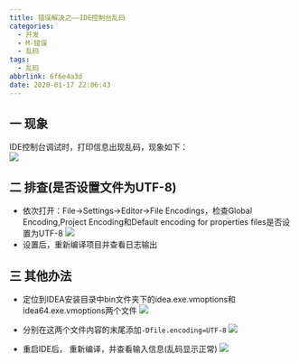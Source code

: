 ```yaml
---
title: 错误解决之——IDE控制台乱码
categories:
  - 开发
  - M-错误
  - 乱码
tags:
  - 乱码
abbrlink: 6f6e4a3d
date: 2020-01-17 22:06:43
---
```

## 一 现象

IDE控制台调试时，打印信息出现乱码，现象如下：  
![][1]
<!--more-->

## 二  排查(是否设置文件为UTF-8)

* 依次打开：File->Settings->Editor->File Encodings，检查Global Encoding,Project Encoding和Default encoding for properties files是否设置为UTF-8
![][2]
* 设置后，重新编译项目并查看日志输出

## 三 其他办法

* 定位到IDEA安装目录中bin文件夹下的idea.exe.vmoptions和idea64.exe.vmoptions两个文件
![][3]

* 分别在这两个文件内容的末尾添加`-Dfile.encoding=UTF-8`
![][4]
* 重启IDE后， 重新编译，并查看输入信息(乱码显示正常)
![][5]


[1]:https://cdn.jsdelivr.net/gh/PGzxc/CDN@master/blog-image//error-idea-luanma-info.png
[2]:https://cdn.jsdelivr.net/gh/PGzxc/CDN@master/blog-image//error-idea-utf8-check.png
[3]:https://cdn.jsdelivr.net/gh/PGzxc/CDN@master/blog-image//error-idea-vmoptions.png
[4]:https://cdn.jsdelivr.net/gh/PGzxc/CDN@master/blog-image//error-idea-vmoptions-dfileencoding.png
[5]:https://cdn.jsdelivr.net/gh/PGzxc/CDN@master/blog-image//error-idea-luanma-correct.png